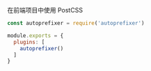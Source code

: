 在前端项目中使用 PostCSS

````js
const autoprefixer = require('autoprefixer')

module.exports = {
  plugins: [
    autoprefixer()
  ]
}
````


